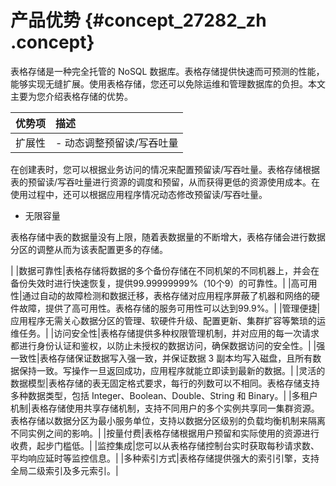 # 产品优势 {#concept_27282_zh .concept}

表格存储是一种完全托管的 NoSQL 数据库。表格存储提供快速而可预测的性能，能够实现无缝扩展。使用表格存储，您还可以免除运维和管理数据库的负担。本文主要为您介绍表格存储的优势。

|优势项|描述|
|:--|:-|
|扩展性| -   动态调整预留读/写吞吐量

在创建表时，您可以根据业务访问的情况来配置预留读/写吞吐量。表格存储根据表的预留读/写吞吐量进行资源的调度和预留，从而获得更低的资源使用成本。在使用过程中，还可以根据应用程序情况动态修改预留读/写吞吐量。

-   无限容量

表格存储中表的数据量没有上限，随着表数据量的不断增大，表格存储会进行数据分区的调整从而为该表配置更多的存储。


 |
|数据可靠性|表格存储将数据的多个备份存储在不同机架的不同机器上，并会在备份失效时进行快速恢复，提供99.99999999%（10个9）的可靠性。|
|高可用性|通过自动的故障检测和数据迁移，表格存储对应用程序屏蔽了机器和网络的硬件故障，提供了高可用性。表格存储的服务可用性可以达到99.9%。|
|管理便捷|应用程序无需关心数据分区的管理、软硬件升级、配置更新、集群扩容等繁琐的运维任务。|
|访问安全性|表格存储提供多种权限管理机制，并对应用的每一次请求都进行身份认证和鉴权，以防止未授权的数据访问，确保数据访问的安全性。|
|强一致性|表格存储保证数据写入强一致，并保证数据 3 副本均写入磁盘，且所有数据保持一致。写操作一旦返回成功，应用程序就能立即读到最新的数据。|
|灵活的数据模型|表格存储的表无固定格式要求，每行的列数可以不相同。表格存储支持多种数据类型，包括 Integer、Boolean、Double、String 和 Binary。|
|多租户机制|表格存储使用共享存储机制，支持不同用户的多个实例共享同一集群资源。表格存储以数据分区为最小服务单位，支持以数据分区级别的负载均衡机制来隔离不同实例之间的影响。|
|按量付费|表格存储根据用户预留和实际使用的资源进行收费，起步门槛低。|
|监控集成|您可以从表格存储控制台实时获取每秒请求数、平均响应延时等监控信息。|
|多种索引方式|表格存储提供强大的索引引擎，支持全局二级索引及多元索引。|

